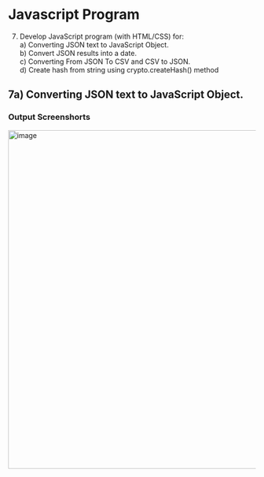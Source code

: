 # Javascript Program
7. Develop JavaScript program (with HTML/CSS) for: <br>
a) Converting JSON text to JavaScript Object. <br>
b) Convert JSON results into a date. <br>
c) Converting From JSON To CSV and CSV to JSON. <br>
d) Create hash from string using crypto.createHash() method 

## <b>7a) Converting JSON text to JavaScript Object.</b>
### Output Screenshorts
<img width="940" height="687" alt="image" src="https://github.com/user-attachments/assets/3556c08b-8b76-49a3-bafa-3ebaa38f0cc3" />

